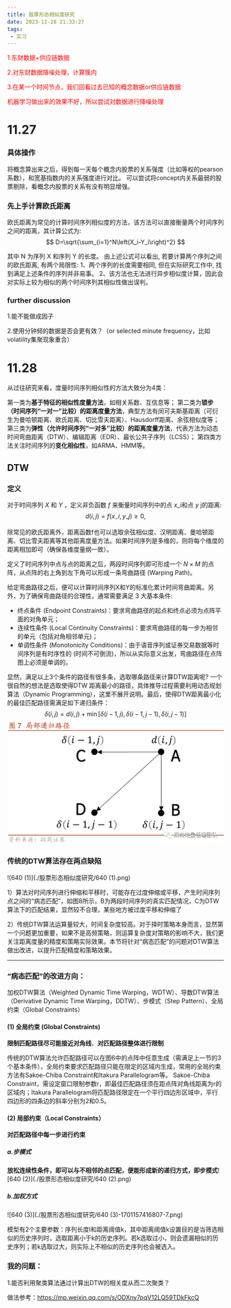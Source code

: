 ```yaml
---
title: 股票形态相似度研究
date: 2023-11-28 21:33:27
tags:
 - 实习
---
```

<font color = red>1.东财数据+供应链数据</font>

<font color = red>2.对东财数据降噪处理，计算簇内</font>

<font color = red>3.在某一个时间节点，我们回看过去已知的概念数据or供应链数据</font>

<font color = red>机器学习做出来的效果不好，所以尝试对数据进行降噪处理</font>

# 11.27

### 具体操作

将概念算出来之后，得到每一天每个概念内股票的关系强度（比如等权的pearson系数），和宽基指数内的关系强度进行对比。
可以尝试将concept内关系最弱的股票剔除，看概念内股票的关系有没有明显增强。

### 先上手计算欧氏距离

欧氏距离为常见的计算时间序列相似度的方法，该方法可以直接衡量两个时间序列之间的距离，其计算公式为:
$$
D=\sqrt{\sum_{i=1}^N\left(X_i-Y_i\right)^2}
$$

其中 $\mathrm{N}$ 为序列 $\mathrm{X}$ 和序列 $\mathrm{Y}$ 的长度。
由上述公式可以看出, 若要计算两个序列之间的欧氏距离, 有两个局限性:
1、两个序列的长度需要相同, 但在实际研究工作中, 找到满足上述条件的序列并非易事。
2、该方法也无法进行异步相似度计算，因此会对实际上较为相似的两个时间序列其相似性做出误判。

### further discussion

1.能不能做成因子

2.使用分钟频的数据是否会更有效？（or selected minute frequency，比如volatility集聚现象重合）

# 11.28

从过往研究来看，度量时间序列相似性的方法大致分为4类：

第一类为**基于特征的相似性度量方法**，如相关系数、互信息等；
第二类为**锁步（时间序列“一对一”比较）的距离度量方法**，典型方法有闵可夫斯基距离（可衍生为曼哈顿距离、欧氏距离、切比雪夫距离）、Hausdorff距离、余弦相似度等；
第三类为**弹性（允许时间序列“一对多”比较）的距离度量方法**，代表方法为动态时间弯曲距离（DTW）、编辑距离（EDR）、最长公共子序列（LCSS）；
第四类方法关注时间序列的**变化相似性**，如ARMA、HMM等。

## DTW

### 定义

对于时间序列 $X$ 和 $Y$ ，定义非负函数 $f$ 来衡量时间序列中的点 $x \_$i和点 $y$ j的距离:
$$
d(i, j)=f\left(x_{-} i, y \_j\right) \geq 0,
$$

除常见的欧氏距离外，距离函数f也可以选取余弦相似度、汉明距离、曼哈顿距离、切比雪夫距离等其他距离度量方法。如果时间序列是多维的，则将每个维度的距离相加即可（确保各维度量纲一致）。

定义了时间序列中点与点的距离之后，两段时间序列即可形成一个 $N \times M$ 的点阵，从点阵的右上角到左下角可以形成一条弯曲路径 (Warping Path)。

给定弯曲路径之后，便可以计算时间序列X和Y的标准化累计时间弯曲距离。另外，为了确保弯曲路径的合理性，通常需要满足 3 大基本条件:
- 终点条件 (Endpoint Constraints)：要求弯曲路径的起点和终点必须为点阵平面的对角单元；
- 连续性条件 (Local Continuity Constraints)：要求弯曲路径的每一步为相邻的单元（包括对角相邻单元)；
- 单调性条件 (Monotonicity Conditions)：由于语音序列或证券交易数据等时间序列是有时序性的 (时间不可倒流)，所以从实际意义出发，弯曲路径在点阵图上必须是单调的。

显然，满足以上3个条件的路径有很多条，选取哪条路径来计算DTW距离呢? 一个很自然的想法是选取使得DTW 距离最小的路径，具体推导过程需要利用动态规划算法（Dynamic Programming），这里不展开说明。最后，使得DTW距离最小化的最佳匹配路径需满足如下递归条件：
$$
\delta(i, j)=d(i, j)+\min [\delta(i-1, j), \delta(i-1, j-1), \delta(i, j-1)]
$$
![640](./股票形态相似度研究/640.png)

### **传统的DTW算法存在两点缺陷**

![640 (1)](./股票形态相似度研究/640 (1).png)

1）算法对时间序列进行伸缩和平移时，可能存在过度伸缩或平移，产生时间序列点之间的“病态匹配”，如图8所示，B为两段时间序列的真实匹配情况，C为DTW算法下的匹配结果，显然较不合理，某些地方被过度平移和伸缩了

2）传统DTW算法运算量较大，时间复杂度较高。对于择时策略本身而言，显然第一个问题更加重要，如果不是高频策略，则运算复杂度对策略的影响不大，我们更关注距离度量的精度和策略实际效果。本节将针对“病态匹配”的问题对DTW算法做出改进，以提升匹配精度和策略效果。

-----

### “病态匹配”的改进方向：

加权DTW算法（Weighted Dynamic Time Warping，WDTW）、导数DTW算法（Derivative Dynamic Time Warping，DDTW）、步模式（Step Pattern）、全局约束（Global Constraints）

#### (1) 全局约束 (Global Constraints)

**限制匹配路径尽可能接近对角线**、**对匹配路径整体进行限制**

传统的DTW算法允许匹配路径可以在图6中的点阵中任意生成（需满足上一节的3个基本条件），全局约束要求匹配路径只能在限定的区域内生成，常用的全局约束方法有Sakoe-Chiba Constraint和Itakura Parallelogram等。
Sakoe-Chiba Constraint，需设定窗口限制参数r，即最佳匹配路径须在距点阵对角线距离为r的区域内；Itakura Parallelogram将匹配路径限定在一个平行四边形区域中，平行四边形的四条边的斜率分别为2和0.5。

#### **(2) 局部约束（Local Constraints）**

**对匹配路径中每一步进行约束**

##### a.**步模式**

**放松连续性条件，即可以与不相邻的点匹配，便能形成新的递归方式，即步模式**![640 (2)](./股票形态相似度研究/640 (2).png)

##### b.**加权方式**

![640 (3)](./股票形态相似度研究/640 (3)-1701157416807-7.png)

模型有2个主要参数：序列长度l和距离阈值k，其中距离阈值k设置目的是当筛选相似的历史序列时，选取距离小于k的历史序列。若k选取过小，则会遗漏相似的历史序列；若k选取过大，则实际上不相似的历史序列也会被选入。

### 我的问题：

1.能否利用聚类算法通过计算出DTW的相关度从而二次聚类？

做法参考：https://mp.weixin.qq.com/s/ODXny7pqV12LQ59TDkFkcQ